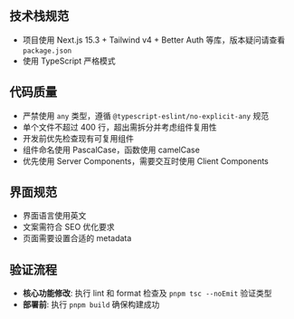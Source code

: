 ## 技术栈规范

- 项目使用 Next.js 15.3 + Tailwind v4 + Better Auth 等库，版本疑问请查看 `package.json`
- 使用 TypeScript 严格模式

## 代码质量

- 严禁使用 `any` 类型，遵循 `@typescript-eslint/no-explicit-any` 规范
- 单个文件不超过 400 行，超出需拆分并考虑组件复用性
- 开发前优先检查现有可复用组件
- 组件命名使用 PascalCase，函数使用 camelCase
- 优先使用 Server Components，需要交互时使用 Client Components

## 界面规范

- 界面语言使用英文
- 文案需符合 SEO 优化要求
- 页面需要设置合适的 metadata

## 验证流程

- **核心功能修改**: 执行 lint 和 format 检查及 `pnpm tsc --noEmit` 验证类型
- **部署前**: 执行 `pnpm build` 确保构建成功
